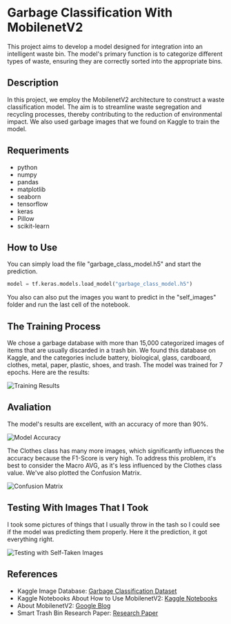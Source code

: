 # Garbage Classification With MobilenetV2

This project aims to develop a model designed for integration into an intelligent waste bin. The model's primary function is to categorize different types of waste, ensuring they are correctly sorted into the appropriate bins.

## Description

In this project, we employ the MobilenetV2 architecture to construct a waste classification model. The aim is to streamline waste segregation and recycling processes, thereby contributing to the reduction of environmental impact. We also used garbage images that we found on Kaggle to train the model.

## Requeriments
- python
- numpy
- pandas
- matplotlib
- seaborn
- tensorflow
- keras
- Pillow
- scikit-learn

## How to Use

You can simply load the file "garbage_class_model.h5" and start the prediction.

```python
model = tf.keras.models.load_model("garbage_class_model.h5")
``` 
You also can also put the images you want to predict in the "self_images" folder and run the last cell of the notebook.

## The Training Process

We chose a garbage database with more than 15,000 categorized images of items that are usually discarded in a trash bin. We found this database on Kaggle, and the categories include battery, biological, glass, cardboard, clothes, metal, paper, plastic, shoes, and trash. The model was trained for 7 epochs. Here are the results:

![Training Results](https://github.com/PedroHenr1que/garbage-classify-MobilenetV2/assets/79605051/9e1edb47-4b4f-4a31-bff9-c7e3623f23cd)

## Avaliation

The model's results are excellent, with an accuracy of more than 90%.

![Model Accuracy](https://github.com/PedroHenr1que/garbage-classify-MobilenetV2/assets/79605051/9df8a7bf-7813-4dac-9c6d-41688f0fb891)

The Clothes class has many more images, which significantly influences the accuracy because the F1-Score is very high. To address this problem, it's best to consider the Macro AVG, as it's less influenced by the Clothes class value. We've also plotted the Confusion Matrix.

![Confusion Matrix](https://github.com/PedroHenr1que/garbage-classify-MobilenetV2/assets/79605051/6ffc7979-d9d7-471b-b8f7-c84e46a63de5)

## Testing With Images That I Took
I took some pictures of things that I usually throw in the tash so I could see if the model was predicting them properly. Here it the prediction, it got everything right.

![Testing with Self-Taken Images](https://github.com/PedroHenr1que/garbage-classify-MobilenetV2/assets/79605051/f8170a1d-2b91-4ea4-b225-fd6814099304)

## References 
- Kaggle Image Database: [Garbage Classification Dataset](https://www.kaggle.com/datasets/mostafaabla/garbage-classification/data)
- Kaggle Notebooks About How to Use MobilenetV2: [Kaggle Notebooks](https://www.kaggle.com/code/rajanbirsingh/garbage-classification)
- About MobilenetV2: [Google Blog](https://blog.research.google/2018/04/mobilenetv2-next-generation-of-on.html)
- Smart Trash Bin Research Paper: [Research Paper](https://arxiv.org/pdf/2208.07247.pdf)
